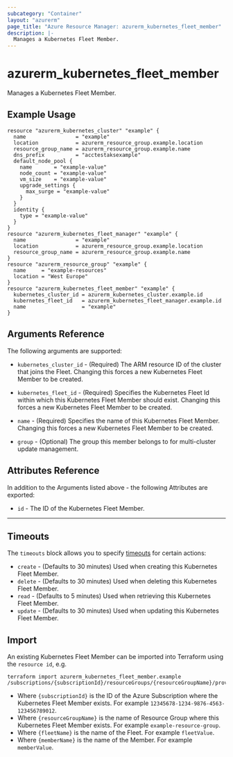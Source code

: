 ```yaml
---
subcategory: "Container"
layout: "azurerm"
page_title: "Azure Resource Manager: azurerm_kubernetes_fleet_member"
description: |-
  Manages a Kubernetes Fleet Member.
---
```


<!-- Note: This documentation is generated. Any manual changes will be overwritten -->

# azurerm_kubernetes_fleet_member

Manages a Kubernetes Fleet Member.

## Example Usage

```hcl
resource "azurerm_kubernetes_cluster" "example" {
  name                = "example"
  location            = azurerm_resource_group.example.location
  resource_group_name = azurerm_resource_group.example.name
  dns_prefix          = "acctestaksexample"
  default_node_pool {
    name       = "example-value"
    node_count = "example-value"
    vm_size    = "example-value"
    upgrade_settings {
      max_surge = "example-value"
    }
  }
  identity {
    type = "example-value"
  }
}
resource "azurerm_kubernetes_fleet_manager" "example" {
  name                = "example"
  location            = azurerm_resource_group.example.location
  resource_group_name = azurerm_resource_group.example.name
}
resource "azurerm_resource_group" "example" {
  name     = "example-resources"
  location = "West Europe"
}
resource "azurerm_kubernetes_fleet_member" "example" {
  kubernetes_cluster_id = azurerm_kubernetes_cluster.example.id
  kubernetes_fleet_id   = azurerm_kubernetes_fleet_manager.example.id
  name                  = "example"
}
```

## Arguments Reference

The following arguments are supported:

* `kubernetes_cluster_id` - (Required) The ARM resource ID of the cluster that joins the Fleet. Changing this forces a new Kubernetes Fleet Member to be created.

* `kubernetes_fleet_id` - (Required) Specifies the Kubernetes Fleet Id within which this Kubernetes Fleet Member should exist. Changing this forces a new Kubernetes Fleet Member to be created.

* `name` - (Required) Specifies the name of this Kubernetes Fleet Member. Changing this forces a new Kubernetes Fleet Member to be created.

* `group` - (Optional) The group this member belongs to for multi-cluster update management.

## Attributes Reference

In addition to the Arguments listed above - the following Attributes are exported:

* `id` - The ID of the Kubernetes Fleet Member.

---



## Timeouts

The `timeouts` block allows you to specify [timeouts](https://developer.hashicorp.com/terraform/language/resources/configure#define-operation-timeouts) for certain actions:

* `create` - (Defaults to 30 minutes) Used when creating this Kubernetes Fleet Member.
* `delete` - (Defaults to 30 minutes) Used when deleting this Kubernetes Fleet Member.
* `read` - (Defaults to 5 minutes) Used when retrieving this Kubernetes Fleet Member.
* `update` - (Defaults to 30 minutes) Used when updating this Kubernetes Fleet Member.

## Import

An existing Kubernetes Fleet Member can be imported into Terraform using the `resource id`, e.g.

```shell
terraform import azurerm_kubernetes_fleet_member.example /subscriptions/{subscriptionId}/resourceGroups/{resourceGroupName}/providers/Microsoft.ContainerService/fleets/{fleetName}/members/{memberName}
```

* Where `{subscriptionId}` is the ID of the Azure Subscription where the Kubernetes Fleet Member exists. For example `12345678-1234-9876-4563-123456789012`.
* Where `{resourceGroupName}` is the name of Resource Group where this Kubernetes Fleet Member exists. For example `example-resource-group`.
* Where `{fleetName}` is the name of the Fleet. For example `fleetValue`.
* Where `{memberName}` is the name of the Member. For example `memberValue`.
